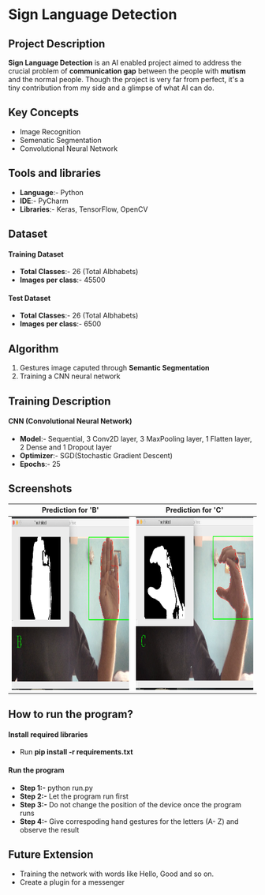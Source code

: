 # Sign Language Detection

## Project Description
**Sign Language Detection** is an AI enabled project aimed to address the crucial problem of **communication gap** between the people with **mutism** and the normal people. Though the project is very far from perfect, it's a tiny contribution from my side and a glimpse of what AI can do.

## Key Concepts
* Image Recognition
* Semenatic Segmentation
* Convolutional Neural Network

## Tools and libraries
* **Language**:- Python
* **IDE**:- PyCharm
* **Libraries**:- Keras, TensorFlow, OpenCV

## Dataset

#### Training Dataset
* **Total Classes**:- 26 (Total Albhabets)
* **Images per class**:- 45500

#### Test Dataset
* **Total Classes**:- 26 (Total Albhabets)
* **Images per class**:- 6500

## Algorithm
1. Gestures image caputed through **Semantic Segmentation**
2. Training a CNN neural network

## Training Description

#### CNN (Convolutional Neural Network)
* **Model**:- Sequential, 3 Conv2D layer, 3 MaxPooling layer, 1 Flatten layer, 2 Dense and 1 Dropout layer
* **Optimizer**:- SGD(Stochastic Gradient Descent)
* **Epochs**:- 25

## Screenshots

Prediction for 'B'             |  Prediction for 'C'
:-------------------------:|:-------------------------:
<img src="https://github.com/Scorpi35/Sign-Language-Recognition/blob/main/Screenshots/B_SS.png" width="350" height="350" />  |  <img src="https://github.com/Scorpi35/Sign-Language-Recognition/blob/main/Screenshots/C_SS.png" width="350" height="350" />

## How to run the program?

#### Install required libraries
* Run **pip install -r requirements.txt** 

#### Run the program 
* **Step 1:-** python run.py
* **Step 2:-** Let the program run first
* **Step 3:-** Do not change the position of the device once the program runs
* **Step 4:-** Give correspoding hand gestures for the letters (A- Z) and observe the result

## Future Extension
* Training the network with words like Hello, Good and so on.
* Create a plugin for a messenger
